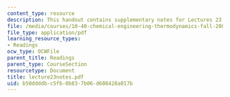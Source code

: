 ```yaml
---
content_type: resource
description: This handout contains supplementary notes for Lectures 23 and 24.
file: /media/courses/10-40-chemical-engineering-thermodynamics-fall-2003/b50ddddbc5f60b837b06d608428a017b_lecture23notes.pdf
file_type: application/pdf
learning_resource_types:
- Readings
ocw_type: OCWFile
parent_title: Readings
parent_type: CourseSection
resourcetype: Document
title: lecture23notes.pdf
uid: b50ddddb-c5f6-0b83-7b06-d608428a017b
---
```

